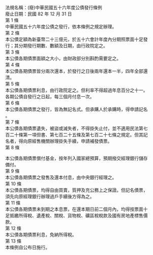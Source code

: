 法規名稱：(廢)中華民國五十六年度公債發行條例  
廢止日期：民國 82 年 12 月 31 日  
第 1 條  
中華民國五十六年度公債之發行，依本條例之規定辦理。  
第 2 條  
本公債定額為新臺幣二十三億元，於五十六會計年度內分期照票面十足發  
行；其分期發行期數、數額及日期，由行政院定之。  
第 3 條  
本公債各期債票面額之大小，由財政部分別斟酌需要定之。  
第 4 條  
本公債各期債票皆分兩次還本，於發行之日後兩年還本一半，四年全部還  
清。  
第 5 條  
本公債各期債票利息，由行政院定之。但利率不得超過年息百分之十一。  
各期公債自發行之日起，每三個月付息一次。  
第 6 條  
本公債各期債票之發行，皆為無記名式。但承購人於承購時，得申請記名  
。  
第 7 條  
本公債各期債票遺失，被盜或滅失者，不得掛失止付，並不適用民法第七  
百二十條第一項但書、第七百二十五條及第七百二十七條之規定。但其記  
名者，得向原經售機關辦理掛失手續，申請補發債票。  
第 8 條  


本公債各期債票償付基金，按年列入國家總預算，預期撥交經理銀行儲存  
備付。  
第 9 條  
本公債各期債票之發售及還本付息，由中央銀行經理之。  
第 10 條  
本公債各期債票，均得自由買賣，質押及充公務上之保證。但記名債票，  
須先向原經理銀行辦理過戶手續後方得為之。  
第 11 條  
本公債各期債票未到期之本息票，在還本期日前二個月內，均得按票面十  
足抵繳所得稅、遺產稅、關稅、貨物稅、礦區稅稅款及國有房地產標售價  
款。  
第 12 條  
本公債各期債票利息，免納所得稅。  
第 13 條  
本條例自公布日施行。  


